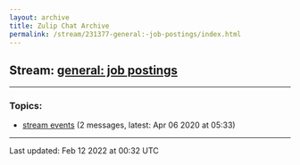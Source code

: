 ```yaml
---
layout: archive
title: Zulip Chat Archive
permalink: /stream/231377-general:-job-postings/index.html
---
```


## Stream: [general: job postings](https://mattecapu.github.io/ct-zulip-archive/stream/231377-general:-job-postings/index.html)
---

### Topics:

* [stream events](topic/stream.20events.html) (2 messages, latest: Apr 06 2020 at 05:33)

<hr><p>Last updated: Feb 12 2022 at 00:32 UTC</p>